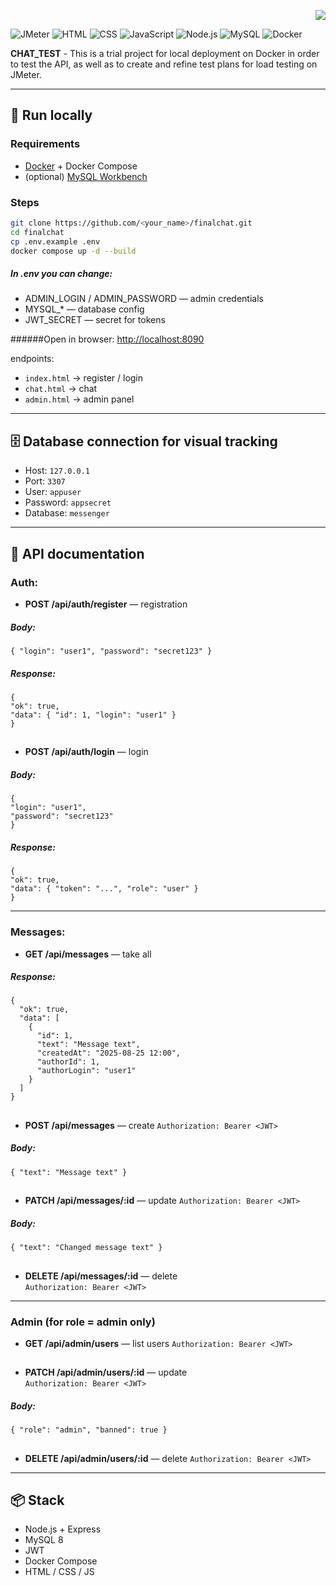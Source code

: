 <p align="right">
  <a href="./README.md">
    <img src="https://img.shields.io/badge/🇷🇺-Russian%20version-blue?style=for-the-badge">
  </a>
</p>
 

![JMeter](https://img.shields.io/badge/Apache-JMeter-red?logo=apache&style=for-the-badge)
![HTML](https://img.shields.io/badge/HTML-5-orange?logo=html5&style=for-the-badge)
![CSS](https://img.shields.io/badge/CSS-3-blue?logo=css3&style=for-the-badge)
![JavaScript](https://img.shields.io/badge/JavaScript-ES6-yellow?logo=javascript&style=for-the-badge)
![Node.js](https://img.shields.io/badge/Node.js-20-green?style=for-the-badge&logo=node.js)
![MySQL](https://img.shields.io/badge/MySQL-8-orange?style=for-the-badge&logo=mysql)
![Docker](https://img.shields.io/badge/Docker-Compose-blue?style=for-the-badge&logo=docker)

<b>CHAT_TEST</b> - This is a trial project for local deployment on Docker in order to test the API, as well as to create and refine test plans for load testing on JMeter.

---

## 🚀 Run locally

### Requirements
- [Docker](https://www.docker.com/) + Docker Compose
- (optional) [MySQL Workbench](https://dev.mysql.com/downloads/workbench/)

### Steps
```bash
git clone https://github.com/<your_name>/finalchat.git
cd finalchat
cp .env.example .env
docker compose up -d --build
```
##### In .env you can change:

- ADMIN_LOGIN / ADMIN_PASSWORD — admin credentials
- MYSQL_* — database config
- JWT_SECRET — secret for tokens

######Open in browser: [http://localhost:8090](http://localhost:8090)

endpoints:

- `index.html` → register / login  
- `chat.html` → chat  
- `admin.html` → admin panel  

---

## 🗄 Database connection for visual tracking
- Host: `127.0.0.1`  
- Port: `3307`  
- User: `appuser`  
- Password: `appsecret`  
- Database: `messenger`  

---

## 📖 API documentation

### Auth:

- **POST /api/auth/register** — registration 
##### <i>Body:</i>
```
{ "login": "user1", "password": "secret123" }
```
##### <i>Response:</i>
```
{
"ok": true,
"data": { "id": 1, "login": "user1" } 
}
```
##
- **POST /api/auth/login** — login
##### <i>Body:</i>
```
{ 
"login": "user1",
"password": "secret123" 
}
```
##### <i>Response:</i>
```
{ 
"ok": true, 
"data": { "token": "...", "role": "user" } 
}
```
---

### Messages:
- **GET /api/messages** — take all 
##### <i>Response:</i>
```
{
  "ok": true,
  "data": [
    {
      "id": 1,
      "text": "Message text",
      "createdAt": "2025-08-25 12:00",
      "authorId": 1,
      "authorLogin": "user1"
    }
  ]
}
```
##
- **POST /api/messages** — create 
`Authorization: Bearer <JWT>`
##### <i>Body:</i>
```
{ "text": "Message text" }
```
##
- **PATCH /api/messages/:id** — update
`Authorization: Bearer <JWT>`
##### <i>Body:</i>
```
{ "text": "Changed message text" }
```
##
- **DELETE /api/messages/:id** — delete  
`Authorization: Bearer <JWT>`
---

### Admin (for role = admin only)
- **GET /api/admin/users** — list users 
`Authorization: Bearer <JWT>`
##
- **PATCH /api/admin/users/:id** — update  
`Authorization: Bearer <JWT>`
##### <i>Body:</i>
```
{ "role": "admin", "banned": true }
```
##
- **DELETE /api/admin/users/:id** — delete 
`Authorization: Bearer <JWT>`

---


## 📦 Stack
- Node.js + Express  
- MySQL 8  
- JWT  
- Docker Compose  
- HTML / CSS / JS  
